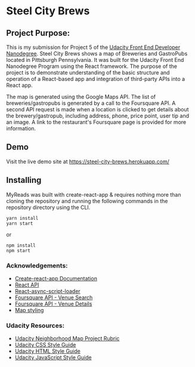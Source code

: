# Steel City Brews


## Project Purpose:

This is my submission for Project 5 of the [Udacity Front End Developer 
Nanodegree](https://www.udacity.com/course/front-end-web-developer-nanodegree--nd001). Steel City Brews shows a map of Breweries and GastroPubs located in Pittsburgh Pennsylvania.   It was built for the Udacity Front End Nanodegree Program using the React framework. The purpose of the project is to demonstrate understanding of the basic structure and operation of a React-based app and integration of third-party APIs into a React app.

The map is generated using the Google Maps API.  The list of breweries/gastropubs is generated by a call to the Foursquare API. A second API request is made when a location is clicked to get details about the brewery/gastropub, including address, phone, price point, user tip and an image. A link to the restaurant's Foursquare page is provided for more information.

## Demo

Visit the live demo site at https://steel-city-brews.herokuapp.com/


## Installing
MyReads was built with create-react-app & requires nothing more than cloning the
repository and running the following commands in the repository directory using
the CLI.

```
yarn install
yarn start
```

or

```
npm install
npm start
```


### Acknowledgements:
* [Create-react-app Documentation](https://github.com/facebookincubator/create-react-app)
* [React API](https://facebook.github.io/react/docs/react-api.html)
* [React-async-script-loader](https://www.npmjs.com/package/react-async-script-loader)
* [Foursquare API - Venue Search](https://developer.foursquare.com/docs/api/venues/search)
* [Foursquare API - Venue Details](https://developer.foursquare.com/docs/api/venues/details)
* [Map styling](https://developers.google.com/maps/documentation/javascript/styling)


### Udacity Resources:
* [Udacity Neighborhood Map Project Rubric](https://review.udacity.com/#!/rubrics/1351/view)
* [Udacity CSS Style Guide](http://udacity.github.io/frontend-nanodegree-styleguide/css.html)
* [Udacity HTML Style Guide](http://udacity.github.io/frontend-nanodegree-styleguide/index.html)
* [Udacity JavaScript Style Guide](http://udacity.github.io/frontend-nanodegree-styleguide/javascript.html)